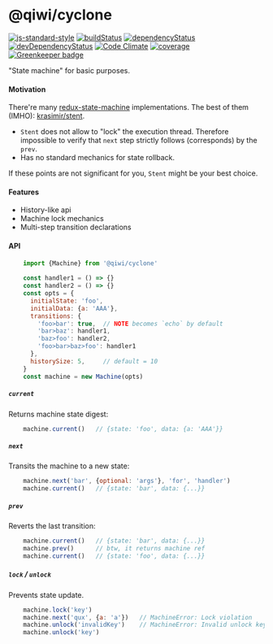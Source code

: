 # @qiwi/cyclone

[![js-standard-style](https://img.shields.io/badge/code%20style-standard-brightgreen.svg)](http://standardjs.com)
[![buildStatus](https://api.travis-ci.com/qiwi/cyclone.svg?branch=master)](https://travis-ci.com/qiwi/cyclone)
[![dependencyStatus](https://img.shields.io/david/qiwi/cyclone.svg?maxAge=3600)](https://david-dm.org/qiwi/cyclone)
[![devDependencyStatus](https://img.shields.io/david/dev/qiwi/cyclone.svg?maxAge=3600)](https://david-dm.org/qiwi/cyclone)
[![Code Climate](https://codeclimate.com/github/codeclimate/codeclimate/badges/gpa.svg)](https://codeclimate.com/github/qiwi/cyclone)
[![coverage](https://img.shields.io/coveralls/qiwi/cyclone.svg?maxAge=3600)](https://coveralls.io/github/qiwi/cyclone)
[![Greenkeeper badge](https://badges.greenkeeper.io/qiwi/cyclone.svg)](https://greenkeeper.io/)

"State machine" for basic purposes.

#### Motivation
There're many [redux-state-machine](https://www.google.com/search?q=redux+state+machine) implementations. The best of them (IMHO): [krasimir/stent](https://github.com/krasimir/stent). 

* `Stent` does not allow to "lock" the execution thread. Therefore impossible to verify that `next` step strictly follows (corresponds) by the `prev`.
* Has no standard mechanics for state rollback.

If these points are not significant for you, `Stent` might be your best choice.

#### Features
* History-like api
* Machine lock mechanics
* Multi-step transition declarations

#### API
```javascript
    import {Machine} from '@qiwi/cyclone'
    
    const handler1 = () => {}
    const handler2 = () => {}
    const opts = {
      initialState: 'foo',
      initialData: {a: 'AAA'},
      transitions: {
        'foo>bar': true,  // NOTE becomes `echo` by default
        'bar>baz': handler1,
        'baz>foo': handler2,
        'foo>bar>baz>foo': handler1
      },
      historySize: 5,     // default = 10
    }
    const machine = new Machine(opts)
```

##### `current`
Returns machine state digest:
```javascript
    machine.current()   // {state: 'foo', data: {a: 'AAA'}}
```

##### `next`
Transits the machine to a new state:
```javascript
    machine.next('bar', {optional: 'args'}, 'for', 'handler')
    machine.current()   // {state: 'bar', data: {...}}
```

##### `prev`
Reverts the last transition:
```javascript
    machine.current()   // {state: 'bar', data: {...}}
    machine.prev()      // btw, it returns machine ref
    machine.current()   // {state: 'foo', data: {...}}
```

##### `lock` / `unlock`
Prevents state update.
```javascript
    machine.lock('key')
    machine.next('qux', {a: 'a'})   // MachineError: Lock violation
    machine.unlock('invalidKey')    // MachineError: Invalid unlock key
    machine.unlock('key')
``` 
